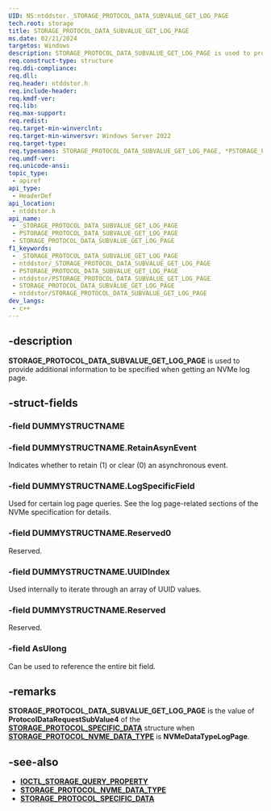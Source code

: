 ```yaml
---
UID: NS:ntddstor._STORAGE_PROTOCOL_DATA_SUBVALUE_GET_LOG_PAGE
tech.root: storage
title: STORAGE_PROTOCOL_DATA_SUBVALUE_GET_LOG_PAGE
ms.date: 02/21/2024
targetos: Windows
description: STORAGE_PROTOCOL_DATA_SUBVALUE_GET_LOG_PAGE is used to provide additional information to be specified when getting an NVMe log page.
req.construct-type: structure
req.ddi-compliance: 
req.dll: 
req.header: ntddstor.h
req.include-header: 
req.kmdf-ver: 
req.lib: 
req.max-support: 
req.redist: 
req.target-min-winverclnt:
req.target-min-winversvr: Windows Server 2022
req.target-type: 
req.typenames: STORAGE_PROTOCOL_DATA_SUBVALUE_GET_LOG_PAGE, *PSTORAGE_PROTOCOL_DATA_SUBVALUE_GET_LOG_PAGE
req.umdf-ver: 
req.unicode-ansi: 
topic_type:
 - apiref
api_type:
 - HeaderDef
api_location:
 - ntddstor.h
api_name:
 - _STORAGE_PROTOCOL_DATA_SUBVALUE_GET_LOG_PAGE
 - PSTORAGE_PROTOCOL_DATA_SUBVALUE_GET_LOG_PAGE
 - STORAGE_PROTOCOL_DATA_SUBVALUE_GET_LOG_PAGE
f1_keywords:
 - _STORAGE_PROTOCOL_DATA_SUBVALUE_GET_LOG_PAGE
 - ntddstor/_STORAGE_PROTOCOL_DATA_SUBVALUE_GET_LOG_PAGE
 - PSTORAGE_PROTOCOL_DATA_SUBVALUE_GET_LOG_PAGE
 - ntddstor/PSTORAGE_PROTOCOL_DATA_SUBVALUE_GET_LOG_PAGE
 - STORAGE_PROTOCOL_DATA_SUBVALUE_GET_LOG_PAGE
 - ntddstor/STORAGE_PROTOCOL_DATA_SUBVALUE_GET_LOG_PAGE
dev_langs:
 - c++
---
```


## -description

**STORAGE_PROTOCOL_DATA_SUBVALUE_GET_LOG_PAGE** is used to provide additional information to be specified when getting an NVMe log page.

## -struct-fields

### -field DUMMYSTRUCTNAME

### -field DUMMYSTRUCTNAME.RetainAsynEvent

Indicates whether to retain (1) or clear (0) an asynchronous event.

### -field DUMMYSTRUCTNAME.LogSpecificField

Used for certain log page queries. See the log page-related sections of the NVMe specification for details.

### -field DUMMYSTRUCTNAME.Reserved0

Reserved.

### -field DUMMYSTRUCTNAME.UUIDIndex

Used internally to iterate through an array of UUID values.

### -field DUMMYSTRUCTNAME.Reserved

Reserved.

### -field AsUlong

Can be used to reference the entire bit field.

## -remarks

**STORAGE_PROTOCOL_DATA_SUBVALUE_GET_LOG_PAGE** is the value of **ProtocolDataRequestSubValue4** of the **[STORAGE_PROTOCOL_SPECIFIC_DATA](ns-ntddstor-_storage_protocol_specific_data.md)** structure when **[STORAGE_PROTOCOL_NVME_DATA_TYPE](ne-ntddstor-_storage_protocol_nvme_data_type.md)** is **NVMeDataTypeLogPage**.

## -see-also

- **[IOCTL_STORAGE_QUERY_PROPERTY](ni-ntddstor-ioctl_storage_query_property.md)**
- **[STORAGE_PROTOCOL_NVME_DATA_TYPE](ne-ntddstor-_storage_protocol_nvme_data_type.md)**
- **[STORAGE_PROTOCOL_SPECIFIC_DATA](ns-ntddstor-_storage_protocol_specific_data.md)**
